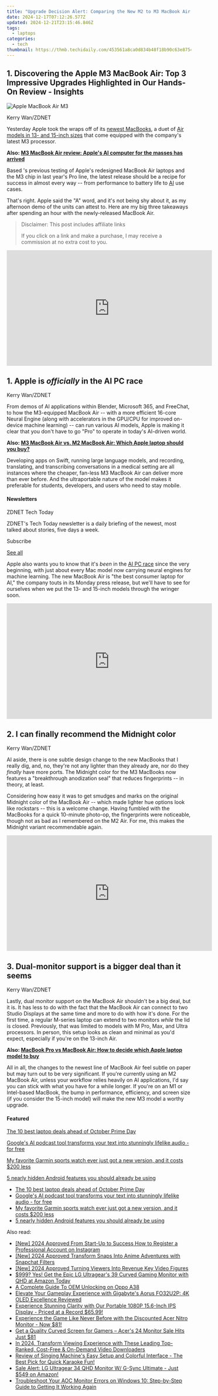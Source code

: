 ```yaml
---
title: "Upgrade Decision Alert: Comparing the New M2 to M3 MacBook Air From Apple | Tech Insights"
date: 2024-12-17T07:12:26.577Z
updated: 2024-12-21T23:15:46.846Z
tags:
  - laptops
categories:
  - tech
thumbnail: https://thmb.techidaily.com/453561a8ca0d834b48f18b90c63e8754b707ad468e25eb7e04a5333cdbe19d66.jpg
---
```


## 1. Discovering the Apple M3 MacBook Air: Top 3 Impressive Upgrades Highlighted in Our Hands-On Review - Insights

![Apple MacBook Air M3](https://www.zdnet.com/a/img/resize/631dfd408a6c443445138394a03d2ff72f75b585/2024/03/04/1bbf5bb9-bde9-49c2-81b9-9a59d5e487ca/dsc09973-2.jpg?auto=webp&width=1280)

Kerry Wan/ZDNET

Yesterday Apple took the wraps off of its [newest MacBooks](https://www.zdnet.com/article/apple-launches-13-and-15-inch-macbook-air-with-m3-chip-heres-whats-new/), a duet of [Air models in 13- and 15-inch sizes](https://apple.sjv.io/c/159047/435031/7613?&sharedid=zdnet&partnerpropertyid=1980086&u=https%3A%2F%2Fwww.apple.com%2Fshop%2Fbuy-mac%2Fmacbook-air%2F13-inch-m3&subId1=zd-%5F%5FCOM%5FCLICK%5FID%5F%5F-dtp) that come equipped with the company's latest M3 processor. 

**Also: [M3 MacBook Air review: Apple's AI computer for the masses has arrived](https://www.zdnet.com/article/m3-macbook-air-review/)**

Based 's previous testing of Apple's redesigned MacBook Air laptops and the M3 chip in last year's Pro line, the latest release should be a recipe for success in almost every way -- from performance to battery life to [AI](https://www.zdnet.com/article/what-is-ai-heres-everything-you-need-to-know-about-artificial-intelligence/) use cases.

That's right. Apple said the "A" word, and it's not being shy about it, as my afternoon demo of the units can attest to. Here are my big three takeaways after spending an hour with the newly-released MacBook Air.

>  Disclaimer: This post includes affiliate links
>
>  If you click on a link and make a purchase, I may receive a commission at no extra cost to you.
>

<!-- affiliate ads begin -->
<iframe width="560" height="315" src="https://www.youtube.com/embed/HSFNIAYChbA?si=4TIlsUrYmY5vP2il" title="YouTube video player" frameborder="0" allow="accelerometer; autoplay; clipboard-write; encrypted-media; gyroscope; picture-in-picture; web-share" referrerpolicy="strict-origin-when-cross-origin" allowfullscreen></iframe>
<!-- affiliate ads end -->

## 1\. Apple is _officially_ in the AI PC race

Kerry Wan/ZDNET

From demos of AI applications within Blender, Microsoft 365, and FreeChat, to how the M3-equipped MacBook Air -- with a more efficient 16-core Neural Engine (along with accelerators in the GPU/CPU for improved on-device machine learning) -- can run various AI models, Apple is making it clear that you don't have to go "Pro" to operate in today's AI-driven world.

**Also: [M3 MacBook Air vs. M2 MacBook Air: Which Apple laptop should you buy?](https://www.zdnet.com/article/m3-macbook-air-vs-m2-macbook-air/)**

Developing apps on Swift, running large language models, and recording, translating, and transcribing conversations in a medical setting are all instances where the cheaper, fan-less M3 MacBook Air can deliver more than ever before. And the ultraportable nature of the model makes it preferable for students, developers, and users who need to stay mobile.

#### Newsletters

ZDNET Tech Today

ZDNET's Tech Today newsletter is a daily briefing of the newest, most talked about stories, five days a week.

 Subscribe

[See all](https://www.zdnet.com/newsletters/)

Apple also wants you to know that it's _been_ in the [AI PC race](https://www.zdnet.com/article/what-is-an-ai-pc-and-should-you-buy-one/) since the very beginning, with just about every Mac model now carrying neural engines for machine learning. The new MacBook Air is "the best consumer laptop for AI," the company touts in its Monday press release, but we'll have to see for ourselves when we put the 13- and 15-inch models through the wringer soon.

<!-- affiliate ads begin -->
<iframe width="560" height="315" src="https://www.youtube.com/embed/n-66V-LRK3Y?si=fNeB2pXCePeQli6E" title="YouTube video player" frameborder="0" allow="accelerometer; autoplay; clipboard-write; encrypted-media; gyroscope; picture-in-picture; web-share" referrerpolicy="strict-origin-when-cross-origin" allowfullscreen></iframe>
<!-- affiliate ads end -->

## 2\. I can finally recommend the Midnight color

Kerry Wan/ZDNET

AI aside, there is one subtle design change to the new MacBooks that I really dig, and, no, they're not any lighter than they already are, nor do they _finally_ have more ports. The Midnight color for the M3 MacBooks now features a "breakthrough anodization seal" that reduces fingerprints -- in theory, at least. 

Considering how easy it was to get smudges and marks on the original Midnight color of the MacBook Air -- which made lighter hue options look like rockstars -- this is a welcome change. Having fumbled with the MacBooks for a quick 10-minute photo-op, the fingerprints were noticeable, though not as bad as I remembered on the M2 Air. For me, this makes the Midnight variant recommendable again.

<!-- affiliate ads begin -->
<iframe width="560" height="315" src="https://www.youtube.com/embed/tPgf_wSdhS8?si=BHoH1ryaxmwk-8FV" title="YouTube video player" frameborder="0" allow="accelerometer; autoplay; clipboard-write; encrypted-media; gyroscope; picture-in-picture; web-share" referrerpolicy="strict-origin-when-cross-origin" allowfullscreen></iframe>
<!-- affiliate ads end -->

## 3\. Dual-monitor support is a bigger deal than it seems

Kerry Wan/ZDNET

Lastly, dual monitor support on the MacBook Air shouldn't be a big deal, but it is. It has less to do with the fact that the MacBook Air can connect to two Studio Displays at the same time and more to do with how it's done. For the first time, a regular M-series laptop can extend to two monitors _while_ the lid is closed. Previously, that was limited to models with M Pro, Max, and Ultra processors. In person, this setup looks as clean and minimal as you'd expect, especially if you're on the 13-inch Air.

**Also: [MacBook Pro vs MacBook Air: How to decide which Apple laptop model to buy](https://www.zdnet.com/article/macbook-air-vs-macbook-pro-how-to-decide/)**

All in all, the changes to the newest line of MacBook Air feel subtle on paper but may turn out to be very significant. If you're currently using an M2 MacBook Air, unless your workflow relies heavily on AI applications, I'd say you can stick with what you have for a while longer. If you're on an M1 or Intel-based MacBook, the bump in performance, efficiency, and screen size (if you consider the 15-inch model) will make the new M3 model a worthy upgrade.

#### Featured

[The 10 best laptop deals ahead of October Prime Day](https://www.zdnet.com/article/best-early-prime-day-laptop-deals-2024/ "The 10 best laptop deals ahead of October Prime Day")

[Google's AI podcast tool transforms your text into stunningly lifelike audio - for free](https://www.zdnet.com/article/googles-ai-podcast-tool-transforms-your-text-into-stunningly-lifelike-audio-for-free/ "Google's AI podcast tool transforms your text into stunningly lifelike audio - for free")

[My favorite Garmin sports watch ever just got a new version, and it costs $200 less](https://www.zdnet.com/article/my-favorite-garmin-sports-watch-ever-just-got-a-new-version-and-it-costs-200-less/ "My favorite Garmin sports watch ever just got a new version, and it costs $200 less")

[5 nearly hidden Android features you should already be using](https://www.zdnet.com/article/5-nearly-hidden-android-features-you-should-already-be-using/ "5 nearly hidden Android features you should already be using")

* [The 10 best laptop deals ahead of October Prime Day](https://www.zdnet.com/article/best-early-prime-day-laptop-deals-2024/ "The 10 best laptop deals ahead of October Prime Day")
* [Google's AI podcast tool transforms your text into stunningly lifelike audio - for free](https://www.zdnet.com/article/googles-ai-podcast-tool-transforms-your-text-into-stunningly-lifelike-audio-for-free/ "Google's AI podcast tool transforms your text into stunningly lifelike audio - for free")
* [My favorite Garmin sports watch ever just got a new version, and it costs $200 less](https://www.zdnet.com/article/my-favorite-garmin-sports-watch-ever-just-got-a-new-version-and-it-costs-200-less/ "My favorite Garmin sports watch ever just got a new version, and it costs $200 less")
* [5 nearly hidden Android features you should already be using](https://www.zdnet.com/article/5-nearly-hidden-android-features-you-should-already-be-using/ "5 nearly hidden Android features you should already be using")

<ins class="adsbygoogle"
     style="display:block"
     data-ad-format="autorelaxed"
     data-ad-client="ca-pub-7571918770474297"
     data-ad-slot="1223367746"></ins>

<ins class="adsbygoogle"
     style="display:block"
     data-ad-client="ca-pub-7571918770474297"
     data-ad-slot="8358498916"
     data-ad-format="auto"
     data-full-width-responsive="true"></ins>

<span class="atpl-alsoreadstyle">Also read:</span>
<div><ul>
<li><a href="https://instagram-videos.techidaily.com/new-2024-approved-from-start-up-to-success-how-to-register-a-professional-account-on-instagram/"><u>[New] 2024 Approved From Start-Up to Success How to Register a Professional Account on Instagram</u></a></li>
<li><a href="https://snapchat-videos.techidaily.com/new-2024-approved-transform-snaps-into-anime-adventures-with-snapchat-filters/"><u>[New] 2024 Approved Transform Snaps Into Anime Adventures with Snapchat Filters</u></a></li>
<li><a href="https://youtube-data.techidaily.com/024-approved-turning-viewers-into-revenue-key-video-figures/"><u>[New] 2024 Approved Turning Viewers Into Revenue Key Video Figures</u></a></li>
<li><a href="https://hardware-reviews.techidaily.com/1723862812083-999-yes-get-the-epic-lg-ultragears-39-curved-gaming-monitor-with-qhd-at-amazon-today/"><u>$999? Yes! Get the Epic LG Ultragear's 39 Curved Gaming Monitor with QHD at Amazon Today</u></a></li>
<li><a href="https://android-unlock.techidaily.com/a-complete-guide-to-oem-unlocking-on-oppo-a38-by-drfone-android/"><u>A Complete Guide To OEM Unlocking on Oppo A38</u></a></li>
<li><a href="https://hardware-reviews.techidaily.com/1723862788628-elevate-your-gameplay-experience-with-gigabytes-aorus-fo32u2p-4k-oled-excellence-reviewed/"><u>Elevate Your Gameplay Experience with Gigabyte's Aorus FO32U2P: 4K OLED Excellence Reviewed</u></a></li>
<li><a href="https://hardware-reviews.techidaily.com/1723862825645-experience-stunning-clarity-with-our-portable-1080p-156-inch-ips-display-priced-at-a-record-6599/"><u>Experience Stunning Clarity with Our Portable 1080P 15.6-Inch IPS Display - Priced at a Record $65.99!</u></a></li>
<li><a href="https://hardware-reviews.techidaily.com/1723862831009-experience-the-game-like-never-before-with-the-discounted-acer-nitro-monitor-now-81/"><u>Experience the Game Like Never Before with the Discounted Acer Nitro Monitor - Now $81!</u></a></li>
<li><a href="https://hardware-reviews.techidaily.com/1723862809089-get-a-quality-curved-screen-for-gamers-acers-24-monitor-sale-hits-just-81/"><u>Get a Quality Curved Screen for Gamers – Acer's 24 Monitor Sale Hits Just $81</u></a></li>
<li><a href="https://youtube-help.techidaily.com/in-2024-transform-viewing-experience-with-these-leading-top-ranked-cost-free-and-on-demand-video-downloaders/"><u>In 2024, Transform Viewing Experience with These Leading Top-Ranked, Cost-Free & On-Demand Video Downloaders</u></a></li>
<li><a href="https://buynow-help.techidaily.com/review-of-singing-machines-easy-setup-and-colorful-interface-the-best-pick-for-quick-karaoke-fun/"><u>Review of Singing Machine's Easy Setup and Colorful Interface - The Best Pick for Quick Karaoke Fun!</u></a></li>
<li><a href="https://hardware-reviews.techidaily.com/1723862829610-sale-alert-lg-ultragear-34-qhd-monitor-w-g-sync-ultimate-just-549-on-amazon/"><u>Sale Alert: LG Ultragear 34 QHD Monitor W/ G-Sync Ultimate - Just $549 on Amazon!</u></a></li>
<li><a href="https://common-error.techidaily.com/troubleshoot-your-aoc-monitor-errors-on-windows-10-step-by-step-guide-to-getting-it-working-again/"><u>Troubleshoot Your AOC Monitor Errors on Windows 10: Step-by-Step Guide to Getting It Working Again</u></a></li>
</ul></div>

